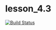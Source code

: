 # lesson_4.3

[![Build Status](https://github.com/artichokeee/lesson_4.3/actions/workflows/main.yml/badge.svg)](https://github.com/artichokeee/lesson_4.3/actions)


